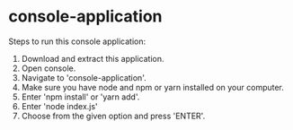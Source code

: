 # console-application

Steps to run this console application:
1. Download and extract this application.
2. Open console.
3. Navigate to 'console-application'.
4. Make sure you have node and npm or yarn installed on your computer.
5. Enter 'npm install' or 'yarn add'.
6. Enter 'node index.js'
7. Choose from the given option and press 'ENTER'.
